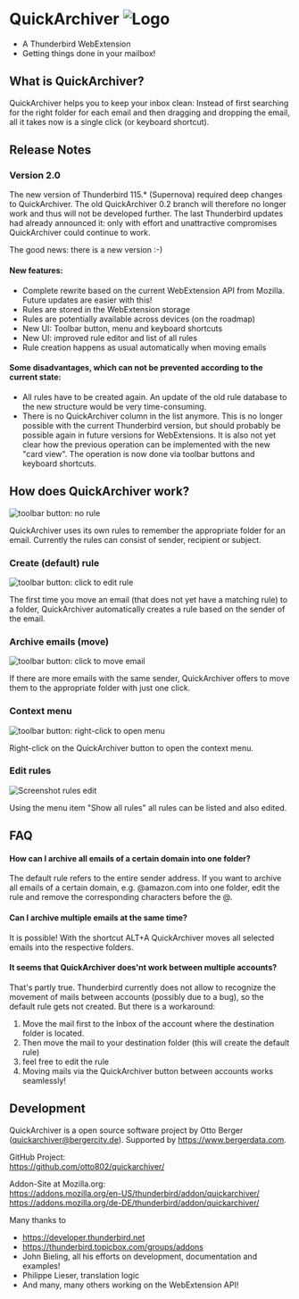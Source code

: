 QuickArchiver ![Logo](https://github.com/otto802/quickarchiver/raw/master/src/content/icons/dark/qa_move.svg)
=============

- A Thunderbird WebExtension
- Getting things done in your mailbox!

## What is QuickArchiver?

QuickArchiver helps you to keep your inbox clean: Instead of first searching for the right folder for each email and
then dragging and dropping the email, all it takes now is a single click (or keyboard shortcut).

## Release Notes

### Version 2.0

The new version of Thunderbird 115.* (Supernova) required deep changes to QuickArchiver. The old
QuickArchiver 0.2 branch will therefore no longer work and thus will not be developed further. The last
Thunderbird updates had already announced it: only with effort and unattractive compromises
QuickArchiver could continue to work.

The good news: there is a new version :-)

#### New features:

- Complete rewrite based on the current WebExtension API from Mozilla. Future updates are easier with this!
- Rules are stored in the WebExtension storage
- Rules are potentially available across devices (on the roadmap)
- New UI: Toolbar button, menu and keyboard shortcuts
- New UI: improved rule editor and list of all rules
- Rule creation happens as usual automatically when moving emails

#### Some disadvantages, which can not be prevented according to the current state:

- All rules have to be created again. An update of the old rule database to the new structure would be
  very time-consuming.
- There is no QuickArchiver column in the list anymore. This is no longer possible with the current
  Thunderbird version, but should probably be possible again in future versions for WebExtensions. It
  is also not yet clear how the previous operation can be implemented with the new "card view". The
  operation is now done via toolbar buttons and keyboard shortcuts.

## How does QuickArchiver work?

![toolbar button: no rule](https://github.com/otto802/quickarchiver/raw/master/src/content/tab/images/toolbar_no_rule@2x.png)

QuickArchiver uses its own rules to remember the appropriate folder for an email. Currently the rules can consist of
sender, recipient or subject.

### Create (default) rule

![toolbar button: click to edit rule](https://github.com/otto802/quickarchiver/raw/master/src/content/tab/images/toolbar_editrule@2x.png)

The first time you move an email (that does not yet have a matching rule) to a folder, QuickArchiver automatically
creates a rule based on the sender of the email.

### Archive emails (move)

![toolbar button: click to move email](https://github.com/otto802/quickarchiver/raw/master/src/content/tab/images/toolbar_move@2x.png)

If there are more emails with the same sender, QuickArchiver offers to move them to the appropriate folder with just one
click.

### Context menu

![toolbar button: right-click to open menu](https://github.com/otto802/quickarchiver/raw/master/src/content/tab/images/toolbar_menu@2x.png)

Right-click on the QuickArchiver button to open the context menu.

### Edit rules

![Screenshot rules edit](https://github.com/otto802/quickarchiver/raw/master/src/content/tab/images/screenshot_editor@2x.png)

Using the menu item "Show all rules" all rules can be listed and also edited.

## FAQ

#### How can I archive all emails of a certain domain into one folder?

The default rule refers to the entire sender address. If you want to archive all emails of a certain domain, e.g.
@amazon.com into one folder, edit the rule and remove the corresponding characters before the @.

#### Can I archive multiple emails at the same time?

It is possible! With the shortcut ALT+A QuickArchiver moves all selected emails into the respective folders.

#### It seems that QuickArchiver does'nt work between multiple accounts?

That's partly true. Thunderbird currently does not allow to recognize the movement of mails
between accounts (possibly due to a bug), so the default rule gets not created. But there is a
workaround:

1. Move the mail first to the Inbox of the account where the destination folder is
   located.
2. Then move the mail to your destination folder (this will create the default rule)
3. feel free to edit the rule
4. Moving mails via the QuickArchiver button between accounts works seamlessly!

## Development

QuickArchiver is a open source software project by Otto Berger (quickarchiver@bergercity.de). Supported
by https://www.bergerdata.com.

GitHub Project:  
https://github.com/otto802/quickarchiver/

Addon-Site at Mozilla.org:  
https://addons.mozilla.org/en-US/thunderbird/addon/quickarchiver/  
https://addons.mozilla.org/de-DE/thunderbird/addon/quickarchiver/

Many thanks to

- https://developer.thunderbird.net
- https://thunderbird.topicbox.com/groups/addons
- John Bieling, all his efforts on development, documentation and examples!
- Philippe Lieser, translation logic
- And many, many others working on the WebExtension API!
